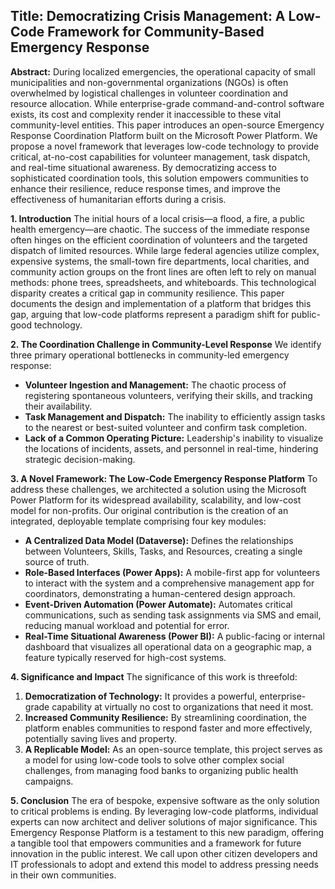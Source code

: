 ## **Title: Democratizing Crisis Management: A Low-Code Framework for Community-Based Emergency Response**

**Abstract:**
During localized emergencies, the operational capacity of small municipalities and non-governmental organizations (NGOs) is often overwhelmed by logistical challenges in volunteer coordination and resource allocation. While enterprise-grade command-and-control software exists, its cost and complexity render it inaccessible to these vital community-level entities. This paper introduces an open-source Emergency Response Coordination Platform built on the Microsoft Power Platform. We propose a novel framework that leverages low-code technology to provide critical, at-no-cost capabilities for volunteer management, task dispatch, and real-time situational awareness. By democratizing access to sophisticated coordination tools, this solution empowers communities to enhance their resilience, reduce response times, and improve the effectiveness of humanitarian efforts during a crisis.

**1. Introduction**
The initial hours of a local crisis—a flood, a fire, a public health emergency—are chaotic. The success of the immediate response often hinges on the efficient coordination of volunteers and the targeted dispatch of limited resources. While large federal agencies utilize complex, expensive systems, the small-town fire departments, local charities, and community action groups on the front lines are often left to rely on manual methods: phone trees, spreadsheets, and whiteboards. This technological disparity creates a critical gap in community resilience. This paper documents the design and implementation of a platform that bridges this gap, arguing that low-code platforms represent a paradigm shift for public-good technology.

**2. The Coordination Challenge in Community-Level Response**
We identify three primary operational bottlenecks in community-led emergency response:
*   **Volunteer Ingestion and Management:** The chaotic process of registering spontaneous volunteers, verifying their skills, and tracking their availability.
*   **Task Management and Dispatch:** The inability to efficiently assign tasks to the nearest or best-suited volunteer and confirm task completion.
*   **Lack of a Common Operating Picture:** Leadership's inability to visualize the locations of incidents, assets, and personnel in real-time, hindering strategic decision-making.

**3. A Novel Framework: The Low-Code Emergency Response Platform**
To address these challenges, we architected a solution using the Microsoft Power Platform for its widespread availability, scalability, and low-cost model for non-profits. Our original contribution is the creation of an integrated, deployable template comprising four key modules:
*   **A Centralized Data Model (Dataverse):** Defines the relationships between Volunteers, Skills, Tasks, and Resources, creating a single source of truth.
*   **Role-Based Interfaces (Power Apps):** A mobile-first app for volunteers to interact with the system and a comprehensive management app for coordinators, demonstrating a human-centered design approach.
*   **Event-Driven Automation (Power Automate):** Automates critical communications, such as sending task assignments via SMS and email, reducing manual workload and potential for error.
*   **Real-Time Situational Awareness (Power BI):** A public-facing or internal dashboard that visualizes all operational data on a geographic map, a feature typically reserved for high-cost systems.

**4. Significance and Impact**
The significance of this work is threefold:
1.  **Democratization of Technology:** It provides a powerful, enterprise-grade capability at virtually no cost to organizations that need it most.
2.  **Increased Community Resilience:** By streamlining coordination, the platform enables communities to respond faster and more effectively, potentially saving lives and property.
3.  **A Replicable Model:** As an open-source template, this project serves as a model for using low-code tools to solve other complex social challenges, from managing food banks to organizing public health campaigns.

**5. Conclusion**
The era of bespoke, expensive software as the only solution to critical problems is ending. By leveraging low-code platforms, individual experts can now architect and deliver solutions of major significance. This Emergency Response Platform is a testament to this new paradigm, offering a tangible tool that empowers communities and a framework for future innovation in the public interest. We call upon other citizen developers and IT professionals to adopt and extend this model to address pressing needs in their own communities.
